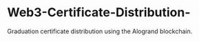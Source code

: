 # Web3-Certificate-Distribution-
Graduation certificate distribution using the Alogrand blockchain.
